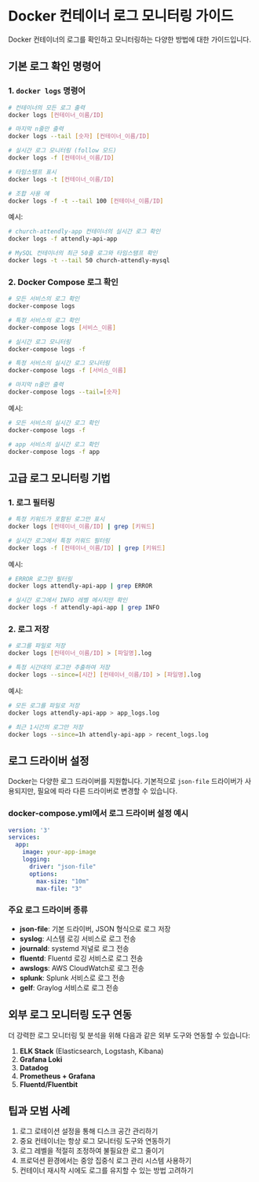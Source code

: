 # Docker 컨테이너 로그 모니터링 가이드

Docker 컨테이너의 로그를 확인하고 모니터링하는 다양한 방법에 대한 가이드입니다.

## 기본 로그 확인 명령어

### 1. `docker logs` 명령어

```bash
# 컨테이너의 모든 로그 출력
docker logs [컨테이너_이름/ID]

# 마지막 n줄만 출력
docker logs --tail [숫자] [컨테이너_이름/ID]

# 실시간 로그 모니터링 (follow 모드)
docker logs -f [컨테이너_이름/ID]

# 타임스탬프 표시
docker logs -t [컨테이너_이름/ID]

# 조합 사용 예
docker logs -f -t --tail 100 [컨테이너_이름/ID]
```

예시:
```bash
# church-attendly-app 컨테이너의 실시간 로그 확인
docker logs -f attendly-api-app

# MySQL 컨테이너의 최근 50줄 로그와 타임스탬프 확인
docker logs -t --tail 50 church-attendly-mysql
```

### 2. Docker Compose 로그 확인

```bash
# 모든 서비스의 로그 확인
docker-compose logs

# 특정 서비스의 로그 확인
docker-compose logs [서비스_이름]

# 실시간 로그 모니터링
docker-compose logs -f

# 특정 서비스의 실시간 로그 모니터링
docker-compose logs -f [서비스_이름]

# 마지막 n줄만 출력
docker-compose logs --tail=[숫자]
```

예시:
```bash
# 모든 서비스의 실시간 로그 확인
docker-compose logs -f

# app 서비스의 실시간 로그 확인
docker-compose logs -f app
```

## 고급 로그 모니터링 기법

### 1. 로그 필터링

```bash
# 특정 키워드가 포함된 로그만 표시
docker logs [컨테이너_이름/ID] | grep [키워드]

# 실시간 로그에서 특정 키워드 필터링
docker logs -f [컨테이너_이름/ID] | grep [키워드]
```

예시:
```bash
# ERROR 로그만 필터링
docker logs attendly-api-app | grep ERROR

# 실시간 로그에서 INFO 레벨 메시지만 확인
docker logs -f attendly-api-app | grep INFO
```

### 2. 로그 저장

```bash
# 로그를 파일로 저장
docker logs [컨테이너_이름/ID] > [파일명].log

# 특정 시간대의 로그만 추출하여 저장
docker logs --since=[시간] [컨테이너_이름/ID] > [파일명].log
```

예시:
```bash
# 모든 로그를 파일로 저장
docker logs attendly-api-app > app_logs.log

# 최근 1시간의 로그만 저장
docker logs --since=1h attendly-api-app > recent_logs.log
```

## 로그 드라이버 설정

Docker는 다양한 로그 드라이버를 지원합니다. 기본적으로 `json-file` 드라이버가 사용되지만, 필요에 따라 다른 드라이버로 변경할 수 있습니다.

### docker-compose.yml에서 로그 드라이버 설정 예시

```yaml
version: '3'
services:
  app:
    image: your-app-image
    logging:
      driver: "json-file"
      options:
        max-size: "10m"
        max-file: "3"
```

### 주요 로그 드라이버 종류

- **json-file**: 기본 드라이버, JSON 형식으로 로그 저장
- **syslog**: 시스템 로깅 서비스로 로그 전송
- **journald**: systemd 저널로 로그 전송
- **fluentd**: Fluentd 로깅 서비스로 로그 전송
- **awslogs**: AWS CloudWatch로 로그 전송
- **splunk**: Splunk 서비스로 로그 전송
- **gelf**: Graylog 서비스로 로그 전송

## 외부 로그 모니터링 도구 연동

더 강력한 로그 모니터링 및 분석을 위해 다음과 같은 외부 도구와 연동할 수 있습니다:

1. **ELK Stack** (Elasticsearch, Logstash, Kibana)
2. **Grafana Loki**
3. **Datadog**
4. **Prometheus + Grafana**
5. **Fluentd/Fluentbit**

## 팁과 모범 사례

1. 로그 로테이션 설정을 통해 디스크 공간 관리하기
2. 중요 컨테이너는 항상 로그 모니터링 도구와 연동하기
3. 로그 레벨을 적절히 조정하여 불필요한 로그 줄이기
4. 프로덕션 환경에서는 중앙 집중식 로그 관리 시스템 사용하기
5. 컨테이너 재시작 시에도 로그를 유지할 수 있는 방법 고려하기 